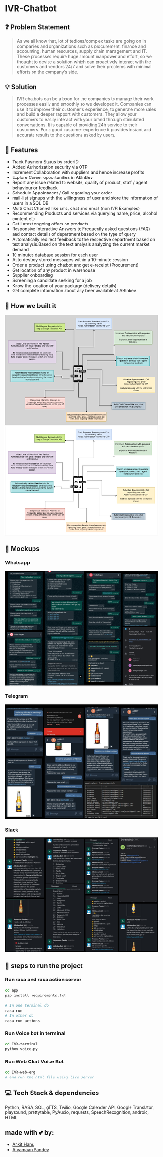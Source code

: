 # IVR-Chatbot

## ❓ Problem Statement
> As we all know that, lot of tedious/complex tasks are going on in companies and organizations such as procurement, finance and accounting, human resources, supply chain management and IT. These processes require huge amount manpower and effort, so we thought to devise a solution which can proactively interact with the customers and vendors 24/7 and solve their problems with minimal efforts on the company's side.

## 💡 Solution
> IVR chatbots can be a boon for the companies to manage their work processes easily and smoothly so we developed it. Companies can use it to improve their customer's experience, to generate more sales and build a deeper rapport with customers. They allow your customers to easily interact with your brand through stimulated conversations. It is capable of providing 24h service to their customers. For a good customer experience it provides instant and accurate results to the questions asked by users.

## 🎯 Features

- Track Payment Status by orderID
- Added Authorization security via OTP
- Increment Collaboration with suppliers and hence increase profits
- Explore Career opportunities in ABInBev
- Report any issue related to website, quality of product, staff / agent behaviour or feedback
- Schedule Appointment / Call regarding your order
- mail-list signups with the willingness of user and store the information of users in a SQL DB
- Multi Chat Channel like sms, chat and email (non IVR Examples)
- Recommending Products and services via querying name, price, alcohol content etc
- Get Latest ongoing offers on products
- Responsive Interactive Answers to Frequently asked questions (FAQ) and contact details of department based on the type of query
- Automatically redirect feedback to the respective department based on text analysis.Based on the text analysis analyzing the current market demand
- 10 minutes database session for each user
- Auto destroy stored messages within a 10-minute session
- Order a product using chatbot and get e-receipt (Procurement)
- Get location of any product in warehouse
- Supplier onboarding
- Screening a candidate seeking for a job
- Know the location of your package (delivery details)
- Get complete information about any beer available at ABInbev


## 🤖 How we built it

![Flow](mockups/flow2.png)
![Flow](mockups/flow1.png)

## 🙈 Mockups

### Whatsapp
![whatsapp](mockups/whatsapp_club.png)

### Telegram
![telegram](mockups/telegram_img.jpg)

### Slack
![slack](mockups/slack_img.jpg)


## 👣 steps to run the project
### Run rasa and rasa action server
```bash
cd app
pip install requirements.txt

# In one terminal do
rasa run
# In other do
rasa run actions
```

### Run Voice bot in terminal
```bash
cd IVR-terminal
python voice.py
```

### Run Web Chat Voice Bot
```bash
cd IVR-web-eng
# and run the html file using live server
```

## 💻 Tech Stack & dependencies
Python, RASA, SQL, gTTS, Twilio, Google Calender API, Google Translator, playsound, prettytable, PyAudio, requests, SpeechRecognition, android, HTML

## made with 💕 by:
- [Ankit Hans](https://github.com/ankithans)
- [Aryamaan Pandey](https://github.com/aryamaan23)
